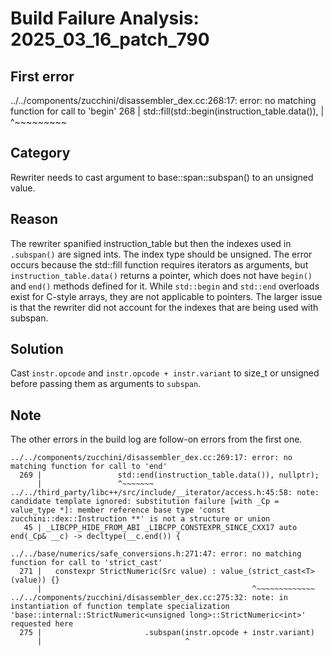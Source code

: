 # Build Failure Analysis: 2025_03_16_patch_790

## First error

../../components/zucchini/disassembler_dex.cc:268:17: error: no matching function for call to 'begin'
  268 |       std::fill(std::begin(instruction_table.data()),
      |                 ^~~~~~~~~~

## Category
Rewriter needs to cast argument to base::span::subspan() to an unsigned value.

## Reason
The rewriter spanified instruction_table but then the indexes used in `.subspan()` are signed ints. The index type should be unsigned. The error occurs because the std::fill function requires iterators as arguments, but `instruction_table.data()` returns a pointer, which does not have `begin()` and `end()` methods defined for it. While `std::begin` and `std::end` overloads exist for C-style arrays, they are not applicable to pointers. The larger issue is that the rewriter did not account for the indexes that are being used with subspan.

## Solution
Cast `instr.opcode` and `instr.opcode + instr.variant` to size_t or unsigned before passing them as arguments to `subspan`.

## Note
The other errors in the build log are follow-on errors from the first one.
```
../../components/zucchini/disassembler_dex.cc:269:17: error: no matching function for call to 'end'
  269 |                 std::end(instruction_table.data()), nullptr);
      |                 ^~~~~~~~
../../third_party/libc++/src/include/__iterator/access.h:45:58: note: candidate template ignored: substitution failure [with _Cp = value_type *]: member reference base type 'const zucchini::dex::Instruction **' is not a structure or union
   45 | _LIBCPP_HIDE_FROM_ABI _LIBCPP_CONSTEXPR_SINCE_CXX17 auto end(_Cp& __c) -> decltype(__c.end()) {
```
```
../../base/numerics/safe_conversions.h:271:47: error: no matching function for call to 'strict_cast'
  271 |   constexpr StrictNumeric(Src value) : value_(strict_cast<T>(value)) {}
      |                                               ^~~~~~~~~~~~~~
../../components/zucchini/disassembler_dex.cc:275:32: note: in instantiation of function template specialization 'base::internal::StrictNumeric<unsigned long>::StrictNumeric<int>' requested here
  275 |                       .subspan(instr.opcode + instr.variant)
      |                                ^